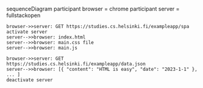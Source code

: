 sequenceDiagram
    participant browser = chrome
    participant server = fullstackopen

    browser->>server: GET https://studies.cs.helsinki.fi/exampleapp/spa
    activate server
    server-->>browser: index.html
    server-->>browser: main.css file
    server-->>browser: main.js

    browser->>server: GET https://studies.cs.helsinki.fi/exampleapp/data.json
    server-->>browser: [{ "content": "HTML is easy", "date": "2023-1-1" }, ... ]
    deactivate server